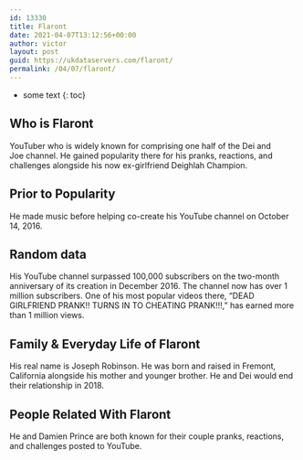 ```yaml
---
id: 13330
title: Flaront
date: 2021-04-07T13:12:56+00:00
author: victor
layout: post
guid: https://ukdataservers.com/flaront/
permalink: /04/07/flaront/
---
```


* some text
{: toc}


## Who is Flaront



YouTuber who is widely known for comprising one half of the Dei and Joe channel. He gained popularity there for his pranks, reactions, and challenges alongside his now ex-girlfriend Deighlah Champion. 

                
                
                
## Prior to Popularity



He made music before helping co-create his YouTube channel on October 14, 2016. 

                
                
                
## Random data



His YouTube channel surpassed 100,000 subscribers on the two-month anniversary of its creation in December 2016. The channel now has over 1 million subscribers. One of his most popular videos there, &#8220;DEAD GIRLFRIEND PRANK!! TURNS IN TO CHEATING PRANK!!!,&#8221; has earned more than 1 million views. 

                
                
                
## Family & Everyday Life of Flaront



His real name is Joseph Robinson. He was born and raised in Fremont, California alongside his mother and younger brother. He and Dei would end their relationship in 2018.

                
                
                
## People Related With Flaront



He and Damien Prince are both known for their couple pranks, reactions, and challenges posted to YouTube. 

                
              
            
          
          
          